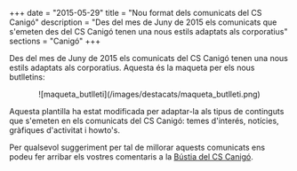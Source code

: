 +++
date        = "2015-05-29"
title       = "Nou format dels comunicats del CS Canigó"
description = "Des del mes de Juny de 2015 els comunicats que s'emeten des del CS Canigó tenen una nous estils adaptats als corporatius"
sections    = "Canigó"
+++

Des del mes de Juny de 2015 els comunicats del CS Canigó tenen una nous estils adaptats als corporatius. Aquesta és la maqueta per els nous butlletins:

<CENTER>![maqueta_butlleti](/images/destacats/maqueta_butlleti.png)</center>

Aquesta plantilla ha estat modificada per adaptar-la als tipus de continguts que s'emeten en els comunicats del CS Canigó: temes d'interés, notícies, gràfiques d'activitat i howto's.

Per qualsevol suggeriment per tal de millorar aquests comunicats ens podeu fer arribar els vostres comentaris a la [Bústia del CS Canigó](mailto:oficina-tecnica.canigo.ctti@gencat.cat).
